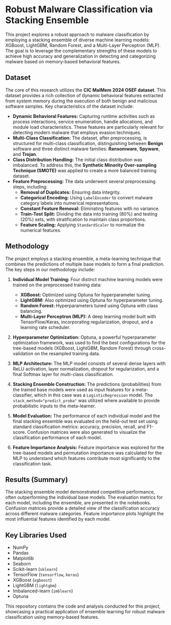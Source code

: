 # Robust Malware Classification via Stacking Ensemble

This project explores a robust approach to malware classification by employing a stacking ensemble of diverse machine learning models: XGBoost, LightGBM, Random Forest, and a Multi-Layer Perceptron (MLP). The goal is to leverage the complementary strengths of these models to achieve high accuracy and generalization in detecting and categorizing malware based on memory-based behavioral features.

## Dataset

The core of this research utilizes the **CIC MalMem 2024 OSEF dataset**. This dataset provides a rich collection of dynamic behavioral features extracted from system memory during the execution of both benign and malicious software samples. Key characteristics of the dataset include:

* **Dynamic Behavioral Features:** Capturing runtime activities such as process interactions, service enumeration, handle allocations, and module load characteristics. These features are particularly relevant for detecting modern malware that employs evasion techniques.
* **Multi-Class Classification:** The dataset, after preprocessing, is structured for multi-class classification, distinguishing between **Benign** software and three distinct malware families: **Ransomware**, **Spyware**, and **Trojan**.
* **Class Distribution Handling:** The initial class distribution was imbalanced. To address this, the **Synthetic Minority Over-sampling Technique (SMOTE)** was applied to create a more balanced training dataset.
* **Feature Preprocessing:** The data underwent several preprocessing steps, including:
    * **Removal of Duplicates:** Ensuring data integrity.
    * **Categorical Encoding:** Using `LabelEncoder` to convert malware category labels into numerical representations.
    * **Constant Feature Removal:** Eliminating features with no variance.
    * **Train-Test Split:** Dividing the data into training (80%) and testing (20%) sets, with stratification to maintain class proportions.
    * **Feature Scaling:** Applying `StandardScaler` to normalize the numerical features.

## Methodology

The project employs a stacking ensemble, a meta-learning technique that combines the predictions of multiple base models to form a final prediction. The key steps in our methodology include:

1.  **Individual Model Training:** Four distinct machine learning models were trained on the preprocessed training data:
    * **XGBoost:** Optimized using Optuna for hyperparameter tuning.
    * **LightGBM:** Also optimized using Optuna for hyperparameter tuning.
    * **Random Forest:** Hyperparameters tuned using Optuna with class balancing.
    * **Multi-Layer Perceptron (MLP):** A deep learning model built with TensorFlow/Keras, incorporating regularization, dropout, and a learning rate scheduler.

2.  **Hyperparameter Optimization:** Optuna, a powerful hyperparameter optimization framework, was used to find the best configurations for the tree-based models (XGBoost, LightGBM, Random Forest) through cross-validation on the resampled training data.

3.  **MLP Architecture:** The MLP model consists of several dense layers with ReLU activation, layer normalization, dropout for regularization, and a final Softmax layer for multi-class classification.

4.  **Stacking Ensemble Construction:** The predictions (probabilities) from the trained base models were used as input features for a meta-classifier, which in this case was a `LogisticRegression` model. The `stack_method="predict_proba"` was utilized where available to provide probabilistic inputs to the meta-learner.

5.  **Model Evaluation:** The performance of each individual model and the final stacking ensemble was evaluated on the held-out test set using standard classification metrics: accuracy, precision, recall, and F1-score. Confusion matrices were also generated to visualize the classification performance of each model.

6.  **Feature Importance Analysis:** Feature importance was explored for the tree-based models and permutation importance was calculated for the MLP to understand which features contribute most significantly to the classification task.

## Results (Summary)

The stacking ensemble model demonstrated competitive performance, often outperforming the individual base models. The evaluation metrics for each model, including the ensemble, are presented in the notebooks. Confusion matrices provide a detailed view of the classification accuracy across different malware categories. Feature importance plots highlight the most influential features identified by each model.

## Key Libraries Used

* NumPy
* Pandas
* Matplotlib
* Seaborn
* Scikit-learn (`sklearn`)
* TensorFlow (`tensorflow`, `keras`)
* XGBoost (`xgboost`)
* LightGBM (`lightgbm`)
* Imbalanced-learn (`imblearn`)
* Optuna

This repository contains the code and analysis conducted for this project, showcasing a practical application of ensemble learning for robust malware classification using memory-based features.
